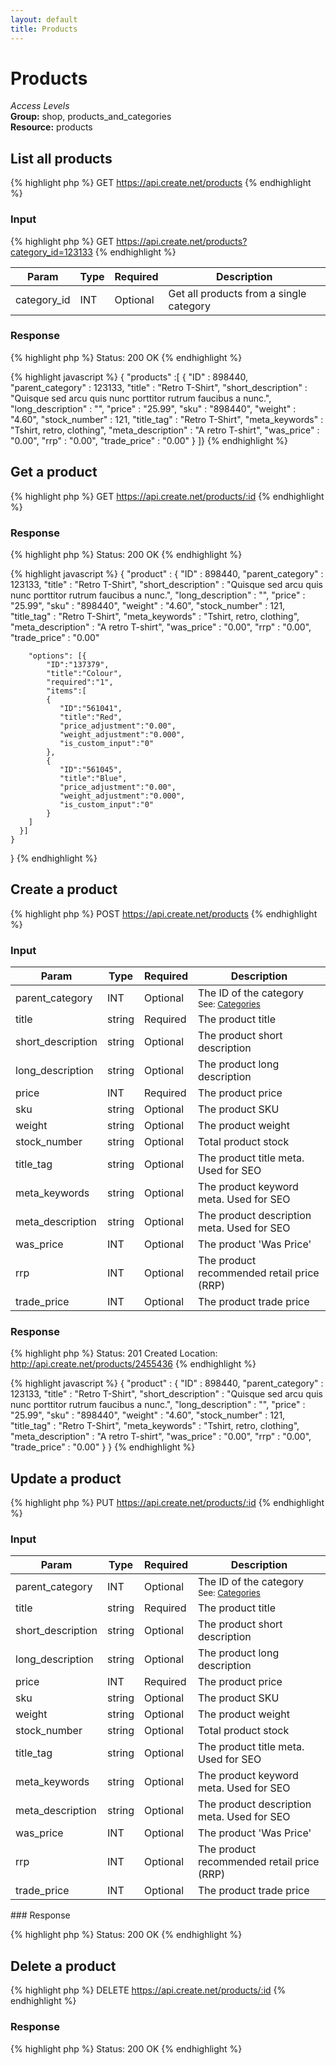 ```yaml
---
layout: default
title: Products
---
```


Products
=============

*Access Levels*    
__Group:__ shop, products_and_categories   
__Resource:__ products

List all products
-------------------

{% highlight php %}
GET 	https://api.create.net/products
{% endhighlight %}

### Input

{% highlight php %}
GET 	https://api.create.net/products?category_id=123133
{% endhighlight %}

<table>
	<thead>
		<tr>
			<th>Param</th>
			<th>Type</th>
			<th>Required</th>
			<th>Description</th>
		</tr>
	</thead>
	<tbody>
		<tr>
			<td>category_id</td>
			<td>INT</td>
			<td>Optional</td>
			<td>Get all products from a single category</td>
		</tr>
	</tbody>
</table>

### Response

{% highlight php %}
Status: 200 OK
{% endhighlight %}

{% highlight javascript %}
{ "products" :[ 
	{
		"ID" : 898440,
		"parent_category" : 123133,
		"title" : "Retro T-Shirt",
		"short_description" : "Quisque sed arcu quis nunc porttitor rutrum faucibus a nunc.",
		"long_description" : "",
		"price" : "25.99",
		"sku" : "898440",
		"weight" : "4.60",
		"stock_number" : 121,
		"title_tag" : "Retro T-Shirt",
		"meta_keywords" : "Tshirt, retro, clothing",
		"meta_description" : "A retro T-shirt",
		"was_price" : "0.00",
		"rrp" : "0.00",
		"trade_price" : "0.00"
	}
]}
{% endhighlight %}

Get a product
----------

{% highlight php %}
GET 	https://api.create.net/products/:id
{% endhighlight %}

### Response

{% highlight php %}
Status: 200 OK
{% endhighlight %}

{% highlight javascript %}
{ "product" : 
	{
		"ID" : 898440,
		"parent_category" : 123133,
		"title" : "Retro T-Shirt",
		"short_description" : "Quisque sed arcu quis nunc porttitor rutrum faucibus a nunc.",
		"long_description" : "",
		"price" : "25.99",
		"sku" : "898440",
		"weight" : "4.60",
		"stock_number" : 121,
		"title_tag" : "Retro T-Shirt",
		"meta_keywords" : "Tshirt, retro, clothing",
		"meta_description" : "A retro T-shirt",
		"was_price" : "0.00",
		"rrp" : "0.00",
		"trade_price" : "0.00"

		"options": [{  
        	"ID":"137379",
        	"title":"Colour",
        	"required":"1",
        	"items":[  
            {  
               "ID":"561041",
               "title":"Red",
               "price_adjustment":"0.00",
               "weight_adjustment":"0.000",
               "is_custom_input":"0"
            },
            {  
               "ID":"561045",
               "title":"Blue",
               "price_adjustment":"0.00",
               "weight_adjustment":"0.000",
               "is_custom_input":"0"
            }
        ]
      }]
	}
}
{% endhighlight %}

Create a product
-------------

{% highlight php %}
POST 	https://api.create.net/products
{% endhighlight %}

### Input

<table>
	<thead>
		<tr>
			<th>Param</th>
			<th>Type</th>
			<th>Required</th>
			<th>Description</th>
		</tr>
	</thead>
	<tbody>
		<tr>
			<td>parent_category</td>
			<td>INT</td>
			<td>Optional</td>
			<td>The ID of the category <br /><small>See: <a href="http://createdotnet.github.com/API-Documentation/resources/shop/products_and_categories/categories.html">Categories</a></small></td>
		</tr>
		<tr>
			<td>title</td>
			<td>string</td>
			<td>Required</td>
			<td>The product title</td>
		</tr>
		<tr>
			<td>short_description</td>
			<td>string</td>
			<td>Optional</td>
			<td>The product short description</td>
		</tr>
		<tr>
			<td>long_description</td>
			<td>string</td>
			<td>Optional</td>
			<td>The product long description</td>
		</tr>
		<tr>
			<td>price</td>
			<td>INT</td>
			<td>Required</td>
			<td>The product price</td>
		</tr>
		<tr>
			<td>sku</td>
			<td>string</td>
			<td>Optional</td>
			<td>The product SKU</td>
		</tr>
		<tr>
			<td>weight</td>
			<td>string</td>
			<td>Optional</td>
			<td>The product weight</td>
		</tr>
		<tr>
			<td>stock_number</td>
			<td>string</td>
			<td>Optional</td>
			<td>Total product stock</td>
		</tr>
		<tr>
			<td>title_tag</td>
			<td>string</td>
			<td>Optional</td>
			<td>The product title meta. Used for SEO</td>
		</tr>
		<tr>
			<td>meta_keywords</td>
			<td>string</td>
			<td>Optional</td>
			<td>The product keyword meta. Used for SEO</td>
		</tr>
		<tr>
			<td>meta_description</td>
			<td>string</td>
			<td>Optional</td>
			<td>The product description meta. Used for SEO</td>
		</tr>
		<tr>
			<td>was_price</td>
			<td>INT</td>
			<td>Optional</td>
			<td>The product 'Was Price'</td>
		</tr>
		<tr>
			<td>rrp</td>
			<td>INT</td>
			<td>Optional</td>
			<td>The product recommended retail price (RRP)</td>
		</tr>	
		<tr>
			<td>trade_price</td>
			<td>INT</td>
			<td>Optional</td>
			<td>The product trade price</td>
		</tr>
	</tbody>
</table>

### Response

{% highlight php %}
Status: 201 Created
Location: http://api.create.net/products/2455436
{% endhighlight %}

{% highlight javascript %}
{ "product" : 
	{
		"ID" : 898440,
		"parent_category" : 123133,
		"title" : "Retro T-Shirt",
		"short_description" : "Quisque sed arcu quis nunc porttitor rutrum faucibus a nunc.",
		"long_description" : "",
		"price" : "25.99",
		"sku" : "898440",
		"weight" : "4.60",
		"stock_number" : 121,
		"title_tag" : "Retro T-Shirt",
		"meta_keywords" : "Tshirt, retro, clothing",
		"meta_description" : "A retro T-shirt",
		"was_price" : "0.00",
		"rrp" : "0.00",
		"trade_price" : "0.00"
	}
}
{% endhighlight %}

Update a product
-------------

{% highlight php %}
PUT 	https://api.create.net/products/:id
{% endhighlight %}

### Input

<table>
	<thead>
		<tr>
			<th>Param</th>
			<th>Type</th>
			<th>Required</th>
			<th>Description</th>
		</tr>
	</thead>
	<tbody>
		<tr>
			<td>parent_category</td>
			<td>INT</td>
			<td>Optional</td>
			<td>The ID of the category <br /><small>See: <a href="http://createdotnet.github.com/API-Documentation/resources/shop/products_and_categories/categories.html">Categories</a></small></td>
		</tr>
		<tr>
			<td>title</td>
			<td>string</td>
			<td>Required</td>
			<td>The product title</td>
		</tr>
		<tr>
			<td>short_description</td>
			<td>string</td>
			<td>Optional</td>
			<td>The product short description</td>
		</tr>
		<tr>
			<td>long_description</td>
			<td>string</td>
			<td>Optional</td>
			<td>The product long description</td>
		</tr>
		<tr>
			<td>price</td>
			<td>INT</td>
			<td>Required</td>
			<td>The product price</td>
		</tr>
		<tr>
			<td>sku</td>
			<td>string</td>
			<td>Optional</td>
			<td>The product SKU</td>
		</tr>
		<tr>
			<td>weight</td>
			<td>string</td>
			<td>Optional</td>
			<td>The product weight</td>
		</tr>
		<tr>
			<td>stock_number</td>
			<td>string</td>
			<td>Optional</td>
			<td>Total product stock</td>
		</tr>
		<tr>
			<td>title_tag</td>
			<td>string</td>
			<td>Optional</td>
			<td>The product title meta. Used for SEO</td>
		</tr>
		<tr>
			<td>meta_keywords</td>
			<td>string</td>
			<td>Optional</td>
			<td>The product keyword meta. Used for SEO</td>
		</tr>
		<tr>
			<td>meta_description</td>
			<td>string</td>
			<td>Optional</td>
			<td>The product description meta. Used for SEO</td>
		</tr>
		<tr>
			<td>was_price</td>
			<td>INT</td>
			<td>Optional</td>
			<td>The product 'Was Price'</td>
		</tr>
		<tr>
			<td>rrp</td>
			<td>INT</td>
			<td>Optional</td>
			<td>The product recommended retail price (RRP)</td>
		</tr>	
		<tr>
			<td>trade_price</td>
			<td>INT</td>
			<td>Optional</td>
			<td>The product trade price</td>
		</tr>
	</tbody>
</table>
### Response

{% highlight php %}
Status: 200 OK
{% endhighlight %}

Delete a product
-------------

{% highlight php %}
DELETE 	https://api.create.net/products/:id
{% endhighlight %}

### Response

{% highlight php %}
Status: 200 OK
{% endhighlight %}